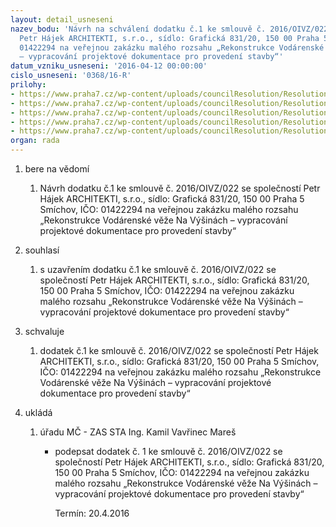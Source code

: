 ```yaml
---
layout: detail_usneseni
nazev_bodu: 'Návrh na schválení dodatku č.1 ke smlouvě č. 2016/OIVZ/022 se společností
  Petr Hájek ARCHITEKTI, s.r.o., sídlo: Grafická 831/20, 150 00 Praha 5 Smíchov, IČO:
  01422294 na veřejnou zakázku malého rozsahu „Rekonstrukce Vodárenské věže Na Výšinách
  – vypracování projektové dokumentace pro provedení stavby“'
datum_vzniku_usneseni: '2016-04-12 00:00:00'
cislo_usneseni: '0368/16-R'
prilohy:
- https://www.praha7.cz/wp-content/uploads/councilResolution/Resolutions/27563/export/1duvodovazprava~44383.docx
- https://www.praha7.cz/wp-content/uploads/councilResolution/Resolutions/27563/export/2Dodatekc1~44382.doc
- https://www.praha7.cz/wp-content/uploads/councilResolution/Resolutions/27563/export/3Smlouvaodilonavrh~44381.docx
- https://www.praha7.cz/wp-content/uploads/councilResolution/Resolutions/27563/export/4Usnesenic0226~44380.pdf
- https://www.praha7.cz/wp-content/uploads/councilResolution/Resolutions/27563/export/export~299610.pdf
organ: rada
---
```

<ol id="urzList" class="urzList_view"><li id="" class="urzClass1"><span name="1">bere na vědomí</span><ol class="urzOlClass"><li style="text-align: left;" id="" class="urzClass2"><span><p>Návrh dodatku č.1 ke smlouvě č. 2016/OIVZ/022 se společností Petr Hájek ARCHITEKTI, s.r.o., sídlo: Grafická 831/20, 150 00 Praha 5 Smíchov, IČO: 01422294 na veřejnou zakázku malého rozsahu „Rekonstrukce Vodárenské věže Na Výšinách – vypracování projektové dokumentace pro provedení stavby“</p></span></li></ol></li><li id="" class="urzClass1"><span name="26">souhlasí</span><ol class="urzOlClass"><li style="text-align: left;" id="" class="urzClass2"><span><p>s uzavřením dodatku č.1 ke smlouvě č. 2016/OIVZ/022 se společností Petr Hájek ARCHITEKTI, s.r.o., sídlo: Grafická 831/20, 150 00 Praha 5 Smíchov, IČO: 01422294 na veřejnou zakázku malého rozsahu „Rekonstrukce Vodárenské věže Na Výšinách – vypracování projektové dokumentace pro provedení stavby“</p></span></li></ol></li><li id="" class="urzClass1"><span name="24">schvaluje</span><ol class="urzOlClass"><li style="text-align: left;" id="" class="urzClass2"><span><p>dodatek č.1 ke smlouvě č. 2016/OIVZ/022 se společností Petr Hájek ARCHITEKTI, s.r.o., sídlo: Grafická 831/20, 150 00 Praha 5 Smíchov, IČO: 01422294 na veřejnou zakázku malého rozsahu „Rekonstrukce Vodárenské věže Na Výšinách – vypracování projektové dokumentace pro provedení stavby“</p></span></li></ol></li><li class="urzClass1" id="urzUkoly"><span name="1">ukládá</span><ol class="urzOlClass"><li class="urzClass2"><span><p>úřadu MČ - ZAS STA Ing. Kamil Vavřinec Mareš</p></span><ul class="urzUlClass"><li class="urzClass3"><span><p>podepsat dodatek č. 1 ke smlouvě č. 2016/OIVZ/022 se společností Petr Hájek ARCHITEKTI, s.r.o., sídlo: Grafická 831/20, 150 00 Praha 5 Smíchov, IČO: 01422294 na veřejnou zakázku malého rozsahu „Rekonstrukce Vodárenské věže Na Výšinách – vypracování projektové dokumentace pro provedení stavby“</p></span><span class="urzUkolTermin">  Termín:&nbsp;20.4.2016</span></li></ul></li></ol></li></ol>